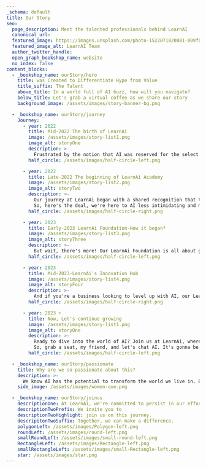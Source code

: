 ```yaml
---
_schema: default
title: Our Story
seo:
  page_description: Meet the talented professionals behind LearnAI
  canonical_url:
  featured_image: https://images.unsplash.com/photo-1522071820081-009f0129c71c
  featured_image_alt: LearnAI Team
  author_twitter_handle:
  open_graph_bookshop_name: website
  no_index: false
content_blocks:
  - _bookshop_name: ourStory/hero
    title: was Created to Differentiate Hype from Value
    title_suffix: The Talent
    above_title: In a world full of AI buzz, how will you navigate?
    below_title: Let's grab a virtual coffee as we share our story
    background_image: /assets/images/story-banner-bg.png

  - _bookshop_name: ourStory/journey
    Journey:
      - year: 2022
        title: Mid-2022 The birth of LearnAi
        image: /assets/images/story-list1.png
        image_alt: storyOne
        description: >-
          Frustrated by the notion that AI was reserved for the select few, we embarked on a mission to make this transformative technology accessible to everyone. Here at LearnAi, we're not some distant, tech-savvy elite. Nope, instead we are a team of passionate individuals who have immersed ourselves in the realm of AI, just like you.
        half_circle: /assets/images/half-circle-left.png

      - year: 2022
        title: Late-2022 The beginning of LearnAi Academy
        image: /assets/images/story-list2.png
        image_alt: storyTwo
        description: >-
          Our journey at LearnAi began with a shared recognition that the true power of AI lies not in its complexity but in its ability to empower individuals and businesses alike.
          So, here's the deal, we're here to AI less intimidating and more accessible. Our LearnAi Academy is where you can get the lowdown on everything AI from foundational to cutting-edge tech. Whether you're an individual, business, school, or even a government- we've got you covered.
        half_circle: /assets/images/half-circle-right.png

      - year: 2023
        title: Early-2023 LearnAi Foundation-How it began?
        image: /assets/images/story-list3.png
        image_alt: storyThree
        description: >-
          But wait, there's more! Our LearnAi Foundation is all about giving back. We're teaming up with governments to provide free education to students who might otherwise miss out. We believe that everyone, regardless of resources, should have the chance to learn and grow.
        half_circle: /assets/images/half-circle-left.png

      - year: 2023
        title: Mid-2023-LearnAi's Innovation Hub
        image: /assets/images/story-list4.png
        image_alt: storyFour
        description: >-
          And if you're a business looking to level up with AI, our LearnAi Innovation Hub is your secret weapon. We'll work with you, hand in hand, to build AI tools, plugins, and software that supercharge your processes and help you reach new heights of success.
        half_circle: /assets/images/half-circle-right.png

      - year: 2023 +
        title: Now, Let's continue growing
        image: /assets/images/story-list1.png
        image_alt: storyOne
        description: >-
          Ready to dive into the world of AI? Join us at LearnAi, where we're rewriting the AI education playbook. Together, we'll unlock endless possibilities and shape a future that's driven by innovation and knowledge.
          So, grab a seat, my friend, and let's chat AI. It's gonna be a wild ride!
        half_circle: /assets/images/half-circle-left.png

  - _bookshop_name: ourStory/passionate
    title: Why are we so passionate about this?
    description: >-
      We know AI has the potential to transform the world we live in. But to achieve this, it is essential to approach AI with    a  deep sense of responsibility.
    side_image: /assets/images/women-que.png

  - _bookshop_name: ourStory/joinus
    descriptionOne: At LearnAi, we're committed to persist in our efforts to make AI more accessible, expanding our impact, and shaping the future of AI.
    descriptionTwoPrefix: We invite you to
    descriptionTwoHighlight: join us on this journey.
    descripitonTwoSuffix: Together, we can make a difference.
    polygonLeft: /assets/images/Polygon-left.png
    roundLeft: /assets/images/round-left.png
    smallRoundLeft: /assets/images/small-round-left.png
    RectangleLeft: /assets/images/Rectangle-left.png
    smallRectangleLeft: /assets/images/small-Rectangle-left.png
    star: /assets/images/star.png
---
```

